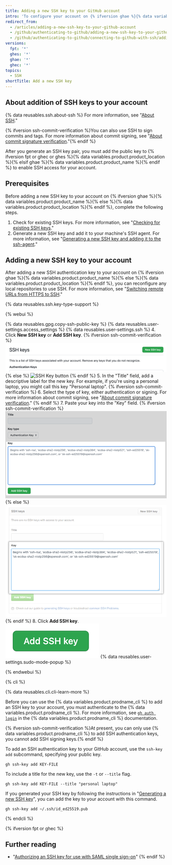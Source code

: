 ```yaml
---
title: Adding a new SSH key to your GitHub account
intro: 'To configure your account on {% ifversion ghae %}{% data variables.product.product_name %}{% else %}{% data variables.product.product_location %}{% endif %} to use your new (or existing) SSH key, you''ll also need to add the key to your account.'
redirect_from:
  - /articles/adding-a-new-ssh-key-to-your-github-account
  - /github/authenticating-to-github/adding-a-new-ssh-key-to-your-github-account
  - /github/authenticating-to-github/connecting-to-github-with-ssh/adding-a-new-ssh-key-to-your-github-account
versions:
  fpt: '*'
  ghes: '*'
  ghae: '*'
  ghec: '*'
topics:
  - SSH
shortTitle: Add a new SSH key
---
```


## About addition of SSH keys to your account

{% data reusables.ssh.about-ssh %} For more information, see "[About SSH](/authentication/connecting-to-github-with-ssh/about-ssh)."

{% ifversion ssh-commit-verification %}You can also use SSH to sign commits and tags. For more information about commit signing, see "[About commit signature verification](/articles/about-commit-signature-verification)."{% endif %}

After you generate an SSH key pair, you must add the public key to {% ifversion fpt or ghec or ghes %}{% data variables.product.product_location %}{% elsif ghae %}{% data variables.product.product_name %}{% endif %} to enable SSH access for your account.

## Prerequisites

Before adding a new SSH key to your account on {% ifversion ghae %}{% data variables.product.product_name %}{% else %}{% data variables.product.product_location %}{% endif %}, complete the following steps.

1. Check for existing SSH keys. For more information, see "[Checking for existing SSH keys](/authentication/connecting-to-github-with-ssh/checking-for-existing-ssh-keys)."
1. Generate a new SSH key and add it to your machine's SSH agent. For more information, see "[Generating a new SSH key and adding it to the ssh-agent](/authentication/connecting-to-github-with-ssh/generating-a-new-ssh-key-and-adding-it-to-the-ssh-agent)."

## Adding a new SSH key to your account

After adding a new SSH authentication key to your account on {% ifversion ghae %}{% data variables.product.product_name %}{% else %}{% data variables.product.product_location %}{% endif %}, you can reconfigure any local repositories to use SSH. For more information, see "[Switching remote URLs from HTTPS to SSH](/github/getting-started-with-github/managing-remote-repositories/#switching-remote-urls-from-https-to-ssh)."

{% data reusables.ssh.key-type-support %}

{% webui %}

{% data reusables.gpg.copy-ssh-public-key %}
{% data reusables.user-settings.access_settings %}
{% data reusables.user-settings.ssh %}
4. Click **New SSH key** or **Add SSH key**.
{% ifversion ssh-commit-verification %}
  ![SSH Key button](/assets/images/help/settings/ssh-add-ssh-key-with-auth.png)
{% else %}
  ![SSH Key button](/assets/images/help/settings/ssh-add-ssh-key.png)
{% endif %}
5. In the "Title" field, add a descriptive label for the new key. For example, if you're using a personal laptop, you might call this key "Personal laptop".
{% ifversion ssh-commit-verification %}
6. Select the type of key, either authentication or signing. For more information about commit signing, see "[About commit signature verification](/articles/about-commit-signature-verification)."
{% endif %}
7. Paste your key into the "Key" field.
{% ifversion ssh-commit-verification %}
  ![The key field](/assets/images/help/settings/ssh-key-paste-with-type.png)
{% else %}
  ![The key field](/assets/images/help/settings/ssh-key-paste.png)
{% endif %}
8. Click **Add SSH key**.
  ![The Add key button](/assets/images/help/settings/ssh-add-key.png)
{% data reusables.user-settings.sudo-mode-popup %}

{% endwebui %}

{% cli %}

{% data reusables.cli.cli-learn-more %}

Before you can use the {% data variables.product.prodname_cli %} to add an SSH key to your account, you must authenticate to the {% data variables.product.prodname_cli %}. For more information, see [`gh auth login`](https://cli.github.com/manual/gh_auth_login) in the {% data variables.product.prodname_cli %} documentation.

{% ifversion ssh-commit-verification %}At present, you can only use {% data variables.product.prodname_cli %} to add SSH authentication keys, you cannot add SSH signing keys.{% endif %}

To add an SSH authentication key to your GitHub account, use the `ssh-key add` subcommand, specifying your public key.

```shell
gh ssh-key add KEY-FILE
```

To include a title for the new key, use the `-t` or `--title` flag.

```shell
gh ssh-key add KEY-FILE --title "personal laptop"
```

If you generated your SSH key by following the instructions in "[Generating a new SSH key](/authentication/connecting-to-github-with-ssh/generating-a-new-ssh-key-and-adding-it-to-the-ssh-agent)", you can add the key to your account with this command.

```shell
gh ssh-key add ~/.ssh/id_ed25519.pub
```

{% endcli %}

{% ifversion fpt or ghec %}
## Further reading

- "[Authorizing an SSH key for use with SAML single sign-on](/articles/authorizing-an-ssh-key-for-use-with-saml-single-sign-on)"
{% endif %}

